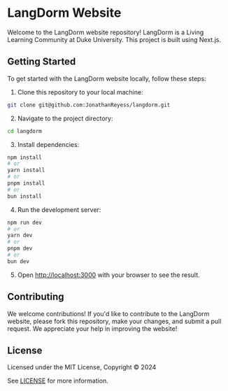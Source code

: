 # LangDorm Website

Welcome to the LangDorm website repository! LangDorm is a Living Learning Community at Duke University. This project is built using Next.js.

## Getting Started

To get started with the LangDorm website locally, follow these steps:

1. Clone this repository to your local machine:

```bash
git clone git@github.com:JonathanReyess/langdorm.git
```

2. Navigate to the project directory:

```bash
cd langdorm
```

3. Install dependencies:

```bash
npm install
# or
yarn install
# or
pnpm install
# or
bun install
```

4. Run the development server:

```bash
npm run dev
# or
yarn dev
# or
pnpm dev
# or
bun dev
```

5. Open [http://localhost:3000](http://localhost:3000) with your browser to see the result.

## Contributing

We welcome contributions! If you'd like to contribute to the LangDorm website, please fork this repository, make your changes, and submit a pull request. We appreciate your help in improving the website!

## License

Licensed under the MIT License, Copyright © 2024

See [LICENSE](LICENSE) for more information.

```

```
